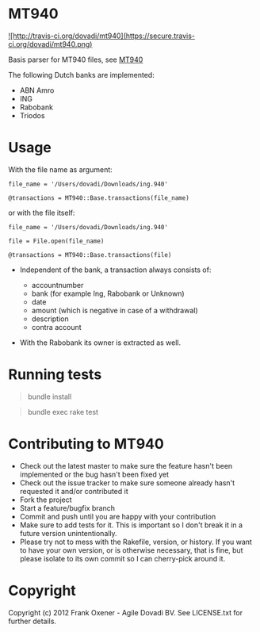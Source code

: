 MT940
======

<a href='http://travis-ci.org/dovadi/mt940'>
![http://travis-ci.org/dovadi/mt940](https://secure.travis-ci.org/dovadi/mt940.png)
</a>

Basis parser for MT940 files, see [MT940](http://nl.wikipedia.org/wiki/MT940)

The following Dutch banks are implemented:

* ABN Amro
* ING
* Rabobank
* Triodos

Usage
=====

With the file name as argument:

    file_name = '/Users/dovadi/Downloads/ing.940'

    @transactions = MT940::Base.transactions(file_name)

or with the file itself:

    file_name = '/Users/dovadi/Downloads/ing.940'

    file = File.open(file_name)

    @transactions = MT940::Base.transactions(file)


* Independent of the bank, a transaction always consists of:

  - accountnumber
  - bank (for example Ing, Rabobank or Unknown)
  - date
  - amount (which is negative in case of a withdrawal)
  - description
  - contra account

* With the Rabobank its owner is extracted as well.

Running tests
=============

> bundle install

> bundle exec rake test

Contributing to MT940
=====================
 
* Check out the latest master to make sure the feature hasn't been implemented or the bug hasn't been fixed yet
* Check out the issue tracker to make sure someone already hasn't requested it and/or contributed it
* Fork the project
* Start a feature/bugfix branch
* Commit and push until you are happy with your contribution
* Make sure to add tests for it. This is important so I don't break it in a future version unintentionally.
* Please try not to mess with the Rakefile, version, or history. If you want to have your own version, or is otherwise necessary, that is fine, but please isolate to its own commit so I can cherry-pick around it.

Copyright
==========

Copyright (c) 2012 Frank Oxener - Agile Dovadi BV. See LICENSE.txt for further details.

